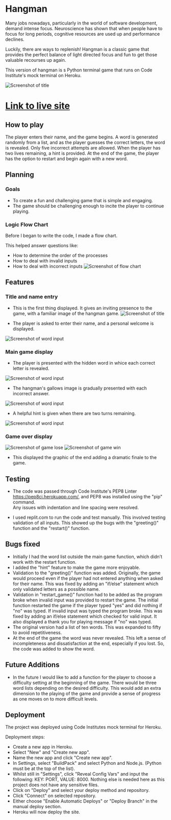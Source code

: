 # Hangman


Many jobs nowadays, particularly in the world of software development, demand intense focus. Neuroscience has shown that when people have to focus
for long periods, cognitive resources are used up and performance declines. 

Luckily, there are ways to replenish! 
Hangman is a classic game that provides the perfect balance of light directed focus and fun to get those valuable recourses up again. 

This version of hangman is s Python terminal game that runs on Code Institute's mock terminal on Heroku.



![Screenshot of title](assets/images/responsive.jpg)



# [Link to live site](https://hangman-agame-app.herokuapp.com)
## How to play


The player enters their name, and the game begins. A word is generated randomly from a list, and as the player
guesses the correct letters, the word is revealed. Only five incorrect attempts are allowed. When the player
has two lives remaining, a hint is provided. At the end of the game, the player has the option to restart
and begin again with a new word.



## Planning


### Goals


* To create a fun and challenging game that is simple and engaging.
* The game should be challenging enough to incite the player to continue playing.


### Logic Flow Chart


Before I began to write the code, I made a flow chart.


This helped answer questions like:


* How to determine the order of the processes
* How to deal with invalid inputs
* How to deal with incorrect inputs
![Screenshot of flow chart](assets/images/flow_chart.jpg)



## Features


### Title and name entry


* This is the first thing displayed. It gives an inviting presence to the game, with a familiar image of the hangman game.
![Screenshot of title](assets/images/title.jpg)


* The player is asked to enter their name, and a personal welcome is displayed.

![Screenshot of word input](assets/images/welcome.jpg)


### Main game display
* The player is presented with the hidden word in whice each correct letter is revealed.


![Screenshot of word input](assets/images/guess.jpg)


* The hangman's gallows image is gradually presented with each incorrect answer.


![Screenshot of word input](assets/images/incorrect_image.jpg)


* A helpful hint is given when there are two turns remaining.


![Screenshot of word input](assets/images/hint.jpg)


### Game over display
![Screenshot of game lose](assets/images/lose.jpg)
![Screenshot of game win](assets/images/win.jpg)
* This displayed the graphic of the end adding a dramatic finale to the game.


## Testing

* The code was passed through Code Institute's PEP8 Linter https://pep8ci.herokuapp.com/, and PEP8 was installed using the "pip" command.  
  Any issues with indentation and line spacing were resolved.

* I used replit.com to run the code and test manually. This involved testing validation of all inputs.
  This showed up the bugs with the "greeting()" function and the "restart()" function.
  
## Bugs fixed

* Initially I had the word list outside the main game function, which didn’t work with the restart function. 
* I added the "hint" feature to make the game more enjoyable.
* Validation to the "greeting()" function was added. Originally, the game would proceed even if the player had not entered anything when asked for their name.
  This was fixed by adding an "if/else" statement which only validated letters as a possible name.  
* Validation in "restart_game()" function had to be added as the program broke when invalid input was provided to restart the game.
  The initial function restarted the game if the player typed "yes" and did nothing if "no" was typed. If invalid input was typed the program broke.
  This was fixed by adding an if/else statement which checked for valid input. It also displayed a thank you for playing message if "no" was typed.
* The original version had a list of ten words. This was expanded to fifty to avoid repetitiveness.
* At the end of the game the word was never revealed. This left a sense of incompleteness and dissatisfaction at the end, especially if you lost.
  So, the code was added to show the word.  

## Future Additions

* In the future I would like to add a function for the player to choose a difficulty setting at the beginning of the game. There would be three word lists depending on the desired 
  difficulty. This would add an extra dimension to the playing of the game and provide a sense of progress as one moves on to more difficult levels.


## Deployment


The project was deployed using Code Institutes mock terminal for Heroku.


Deployment steps:
* Create a new app in Heroku.
* Select "New" and "Create new app".
* Name the new app and click "Create new app".
* In Settings, select "BuildPack" and select Python and Node.js. (Python must be at the top of the list).
* Whilst still in "Settings", click "Reveal Config Vars" and input the following: KEY: PORT, VALUE: 8000. Nothing else is needed here as this project does not have any sensitive files.
* Click on "Deploy" and select your deploy method and repository.
* Click "Connect" on selected repository.
* Either choose "Enable Automatic Deploys" or "Deploy Branch" in the manual deploy section.
* Heroku will now deploy the site.





